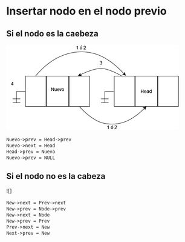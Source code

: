 # Insertar nodo en el nodo previo

## Si el nodo es la caebeza

![diagramamaCabeza](../assets/DiagramaCabeza.png)

```
Nuevo->prev = Head->prev
Nuevo->next = Head
Head->prev = Nuevo
Nuevo->prev = NULL
```

## Si el nodo no es la cabeza

![]

```
New->next = Prev->next
New->prev = Node->prev
New->next = Node
New->prev = Prev
Prev->next = New
Next->prev = New
```